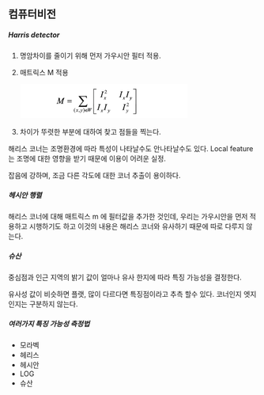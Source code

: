 ## 컴퓨터비전

##### Harris detector

1. 명암차이를 줄이기 위해 먼저 가우시안 필터 적용.

2. 매트릭스 M 적용

   <img src="image/image-20191111140558796.png" alt="image-20191111140558796" style="zoom:33%;" />

3. 차이가 뚜렷한 부분에 대하여 찾고 점들을 찍는다. 

해리스 코너는 조명환경에 따라 특성이 나타날수도 안나타날수도 있다. Local feature는 조명에 대한 영향을 받기 때문에 이용이 어려운 실정.

잡음에 강하며, 조금 다른 각도에 대한 코너 추출이 용이하다. 

##### 헤시안 행렬

해리스 코너에 대해 매트릭스 m 에 필터값을 추가한 것인데, 우리는 가우시안을 먼저 적용하고 시행하기도 하고 이것의 내용은 해리스 코너와 유사하기 때문에 따로 다루지 않는다. 

##### 슈산

중심점과 인근 지역의 밝기 값이 얼마나 유사 한지에 따라 특징 가능성을 결정한다. 

유사성 값이 비슷하면 플랫, 많이 다르다면 특징점이라고 추측 할수 있다. 코너인지 엣지인지는 구분하지 않는다. 

##### 여러가지 특징 가능성 측정법

- 모라벡
- 헤리스
- 헤시안
- LOG
- 슈산